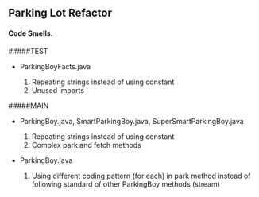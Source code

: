 Parking Lot Refactor
---------------------

#### Code Smells:
#####TEST 
- 	ParkingBoyFacts.java
	
	1. Repeating strings instead of using constant
	2. Unused imports

#####MAIN 
- 	ParkingBoy.java, SmartParkingBoy.java, SuperSmartParkingBoy.java
	
	1. Repeating strings instead of using constant
	2. Complex park and fetch methods

-   ParkingBoy.java


    1. Using different coding pattern (for each) in park method instead of following standard of other ParkingBoy methods (stream)
